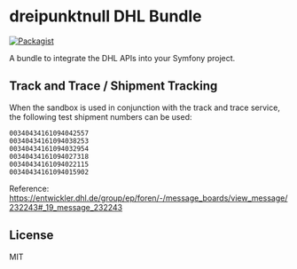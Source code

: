 # dreipunktnull DHL Bundle

[![Packagist](https://img.shields.io/packagist/dt/dreipunktnull/dhl-bundle.svg)]()

A bundle to integrate the DHL APIs into your Symfony project.

## Track and Trace / Shipment Tracking

When the sandbox is used in conjunction with the track and trace service, the following
test shipment numbers can be used:

```
00340434161094042557 
00340434161094038253
00340434161094032954
00340434161094027318 
00340434161094022115
00340434161094015902
```

Reference: https://entwickler.dhl.de/group/ep/foren/-/message_boards/view_message/232243#_19_message_232243

## License

MIT
